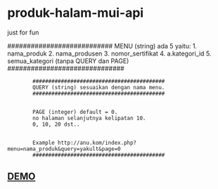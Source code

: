 # produk-halam-mui-api
just for fun


###########################
			MENU (string) ada 5 yaitu: 
			1. nama_produk
			2. nama_produsen
			3. nomor_sertifikat
			4. a.kategori_id
			5. semua_kategori (tanpa QUERY dan PAGE)
			##############################
				
			##########################################
			QUERY (string) sesuaikan dengan nama menu.
			##########################################
			

			PAGE (integer) default = 0. 
			no halaman selanjutnya kelipatan 10. 
			0, 10, 20 dst..
			
			
			Example http://anu.kom/index.php?menu=nama_produk&query=yakult&page=0
			##########################################



<h2><a href="http://ibacor.com/demo/api-produk-halal-mui">DEMO</a></h2>
